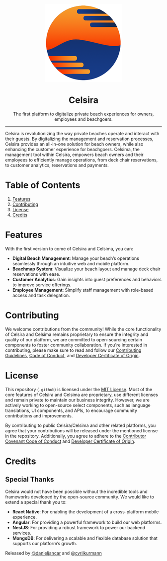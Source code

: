 <div align="center">
    <img src="../assets/logo-icon-medium-gradient.png" width="250" height="250" alt="Celsira Logo">
    <h1>Celsira</h1>
    <p>The first platform to digitalize private beach experiences for owners, employees and beachgoers.</p>
</div>

<div align="center">
</div>

---

Celsira is revolutionizing the way private beaches operate and interact with their guests. By digitalizing the
management and reservation processes, Celsira provides an all-in-one solution for beach owners, while also enhancing the
customer experience for beachgoers. Celsima, the management tool within Celsira, empowers beach owners and their
employees to efficiently manage operations, from deck chair reservations, to customer analytics, reservations and payments.

# Table of Contents

1. [Features](#features)
2. [Contributing](#contributing)
3. [License](#license)
4. [Credits](#credits)

# Features

With the first version to come of Celsira and Celsima, you can:

- **Digital Beach Management**: Manage your beach’s operations seamlessly through an intuitive web and mobile platform.
- **Beachmap System**: Visualize your beach layout and manage deck chair reservations with ease.
- **Customer Analytics**: Gain insights into guest preferences and behaviors to improve service offerings.
- **Employee Management**: Simplify staff management with role-based access and task delegation.

# Contributing

We welcome contributions from the community! While the core functionality of Celsira and Celsima remains proprietary to
ensure the integrity and quality of our platform, we are committed to open-sourcing certain components to foster
community collaboration. If you're interested in contributing, please make sure to read and follow
our [Contributing Guidelines](../CONTRIBUTING.md), [Code of Conduct](../CODE_OF_CONDUCT.md),
and [Developer Certificate of Origin](../DCO.md).

# License

This repository (`.github`) is licensed under the [MIT License](../LICENSE). Most of the core features of Celsira and Celsima are
proprietary, use different licenses and remain private to maintain our business integrity. However, we are actively working to open-source
select components, such as language translations, UI components, and APIs, to encourage community contributions and
improvements.

By contributing to public Celsira/Celsima and other related platforms, you agree that your contributions will be released under the mentioned license in the repository.
Additionally, you agree to adhere to the [Contributor Covenant Code of Conduct](.github/CODE_OF_CONDUCT.md)
and [Developer Certificate of Origin](.github/DCO.md).

# Credits

## Special Thanks

Celsira would not have been possible without the incredible tools and frameworks developed by the open-source community.
We would like to extend a special thank you to:

- **React Native**: For enabling the development of a cross-platform mobile experience.
- **Angular**: For providing a powerful framework to build our web platforms.
- **NestJS**: For providing a robust framework to power our backend services.
- **MongoDB**: For delivering a scalable and flexible database solution that supports our platform’s growth.

Released by [@danieljancar](https://github.com/danieljancar) and [@cyrilkurmann](https://github.com/Gr1ll)

